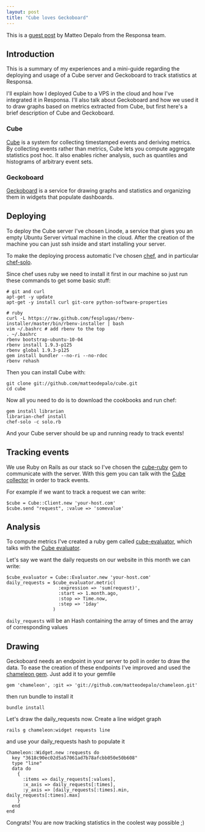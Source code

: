 ```yaml
---
layout: post
title: "Cube loves Geckoboard"
---
```


This is a [guest post](http://matteodepalo.github.com/statistics/2012/07/23/cube-loves-geckoboard/) by Matteo Depalo from the Responsa team.

## Introduction

This is a summary of my experiences and a mini-guide regarding the deploying and usage of a Cube server and Geckoboard to track statistics at Responsa.

I'll explain how I deployed Cube to a VPS in the cloud and how I've integrated it in Responsa. I'll also talk about Geckoboard and how we used it to draw graphs based on metrics extracted from Cube, but first here's a brief description of Cube and Geckoboard.

### Cube

[Cube](http://square.github.com/cube/) is a system for collecting timestamped events and deriving metrics. By collecting events rather than metrics, Cube lets you compute aggregate statistics post hoc. It also enables richer analysis, such as quantiles and histograms of arbitrary event sets.

### Geckoboard

[Geckoboard](http://www.geckoboard.com) is a service for drawing graphs and statistics and organizing them in widgets that populate dashboards.

## Deploying

To deploy the Cube server I've chosen Linode, a service that gives you an empty Ubuntu Server virtual machine in the cloud. After the creation of the machine you can just ssh inside and start installing your server.

To make the deploying process automatic I've chosen [chef](http://wiki.opscode.com/display/chef/About), and in particular [chef-solo](http://wiki.opscode.com/display/chef/Chef+Solo).
	
Since chef uses ruby we need to install it first in our machine so just run these commands to get some basic stuff:

	# git and curl
	apt-get -y update
	apt-get -y install curl git-core python-software-properties
	
	# ruby
	curl -L https://raw.github.com/fesplugas/rbenv-installer/master/bin/rbenv-installer | bash
	vim ~/.bashrc # add rbenv to the top
	. ~/.bashrc
	rbenv bootstrap-ubuntu-10-04
	rbenv install 1.9.3-p125
	rbenv global 1.9.3-p125
	gem install bundler --no-ri --no-rdoc
	rbenv rehash
	
Then you can install Cube with:

	git clone git://github.com/matteodepalo/cube.git
	cd cube

Now all you need to do is to download the cookbooks and run chef:

	gem install librarian
	librarian-chef install
	chef-solo -c solo.rb

And your Cube server should be up and running ready to track events!

## Tracking events

We use Ruby on Rails as our stack so I've chosen the [cube-ruby](https://github.com/codykrieger/cube-ruby) gem to communicate with the server. With this gem you can talk with the [Cube collector](https://github.com/square/cube/wiki/Collector) in order to track events.

For example if we want to track a request we can write:

	$cube = Cube::Client.new 'your-host.com'
	$cube.send "request", :value => 'somevalue'

## Analysis

To compute metrics I've created a ruby gem called [cube-evaluator](https://github.com/matteodepalo/cube-evaluator), which talks with the [Cube evaluator](https://github.com/square/cube/wiki/Collector).

Let's say we want the daily requests on our website in this month we can write:

	$cube_evaluator = Cube::Evaluator.new 'your-host.com'
	daily_requests = $cube_evaluator.metric(
					   :expression => 'sum(request)',
					   :start => 1.month.ago,
					   :stop => Time.now,
					   :step => '1day'
					 )

`daily_requests` will be an Hash containing the array of times and the array of corresponding values

## Drawing

Geckoboard needs an endpoint in your server to poll in order to draw the data. To ease the creation of these endpoints I've improved and used the [chameleon gem](https://github.com/matteodepalo/chameleon). Just add it to your gemfile

	gem 'chameleon', :git => 'git://github.com/matteodepalo/chameleon.git'
	
then run bundle to install it

	bundle install
	
Let's draw the daily_requests now. Create a line widget graph

	rails g chameleon:widget requests line

and use your daily_requests hash to populate it

	Chameleon::Widget.new :requests do
	  key "3618c90ec02d5a57061ad7b78afcbb050e50b608"
	  type "line"
	  data do
	    {
	      :items => daily_requests[:values],
	      :x_axis => daily_requests[:times],
	      :y_axis => [daily_requests[:times].min, daily_requests[:times].max]
	    }
	  end
	end
	
Congrats! You are now tracking statistics in the coolest way possible ;)


